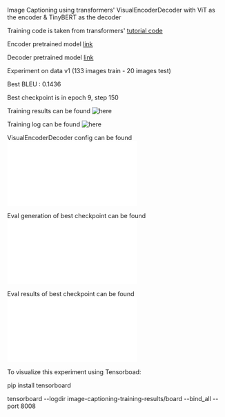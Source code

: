 Image Captioning using transformers' VisualEncoderDecoder with ViT as the encoder & TinyBERT as the decoder

Training code is taken from transformers' [tutorial code](https://github.com/huggingface/transformers/tree/main/examples/flax/image-captioning)

Encoder pretrained model [link](https://huggingface.co/google/vit-base-patch16-224-in21k)

Decoder pretrained model [link](https://huggingface.co/huawei-noah/TinyBERT_General_4L_312D)

Experiment on data v1 (133 images train - 20 images test)

Best BLEU : 0.1436

Best checkpoint is in epoch 9, step 150

Training results can be found ![here](image-captioning-training-results)

Training log can be found ![here](image-captioning-training-results/log)

VisualEncoderDecoder config can be found ![here](image-captioning-training-results/ckpt_epoch_9_step_150/config.json)

Eval generation of best checkpoint can be found ![here](image-captioning-training-results/ckpt_epoch_9_step_150/eval_generation.json)

Eval results of best checkpoint can be found ![here](image-captioning-training-results/ckpt_epoch_9_step_150/eval_results.json) 

To visualize this experiment using Tensorboad:

pip install tensorboard

tensorboard --logdir image-captioning-training-results/board --bind_all --port 8008
